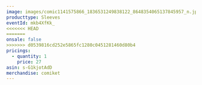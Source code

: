 ```yaml
---
image: images/comic1141575866_1836531249838122_8648354065137845957_n.jpg
producttype: Sleeves
eventId: mkb4XfKk_
<<<<<<< HEAD
=======
onsale: false
>>>>>>> d0539816cd252e5865fc1280c0451281460d80b4
pricings:
  - quantity: 1
    price: 27
asin: s-G1kjotAdD
merchandise: comiket
---
```

